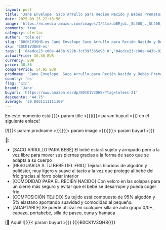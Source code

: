 ```yaml
---
layout: post
title: 'Jane Envelope  Saco Arrullo para Recién Nacido y Bebés Prematuros  Tejido Polar Interior  Universal  A Partir de 0 Meses  Rosa'
date: 2025-09-25 22:18:56
image: 'https://m.media-amazon.com/images/I/41mzub8MjoL._SL500_._SL400_.jpg'
comments: true
category: ofertas
author: 'tole.es'
slug: 'B0CK1V3QH8-es Jane Envelope Saco Arrullo para Recién Nacido y Bebés...'
sku: 'B0CK1V3QH8-es'
tags: [ '04edce23-c00e-443b-922b-3cf39f365e93_0','04edce23-c00e-443b-922b-3cf39f365e93_501','04edce23-c00e-443b-922b-3cf39f365e93_7501','Accesorios','Accesorios para cochecitos','Arborist Merchandising Root','Bebé','Carritos, sillas de paseo y accesorios','Jané','Sacos de abrigo para carritos','Self Service','Special Features Stores','bebés','jane','nacido','recién','🇪🇸', ]
actualPrice: 30.36 EUR
currency: EUR
price: 30.36
comparePrice: 54.95 EUR
prodname: 'Jane Envelope  Saco Arrullo para Recién Nacido y Bebés Prematuros  Tejido Polar Interior  Universal  A Partir de 0 Meses  Rosa'
country: 'es'
flag: '🇪🇸'
brand: 'Jane'
buyurl: 'https://www.amazon.es/dp/B0CK1V3QH8/?tag=tolees-21'
descuento: '44.75'
average: '20.8061111111109'
---
```


En este momento está [{{< param title >}}]({{< param buyurl >}}) en el siguiente enlace!

[![{{< param prodname >}}]({{< param image >}})]({{< param buyurl >}})

🔎:

- [SACO ARRULLO PARA BEBÉ] El bebé estará sujeto y arropado pero a la vez libre para mover sus piernas gracias a la forma de saco que se adapta a su cuerpo
- [RESGUARDA A TU BEBÉ DEL FRIO] Tejidos híbridos de algodón y poliéster, muy ligero y suave al tacto a la vez que protege al bebé del frío gracias al forro polar interior
- [COMODIDAD PARA EL RECIÉN NACIDO] Con velcro en las solapas para un cierre más seguro y evitar que el bebé se desarrope y pueda coger frio.
- [COMPOSICIÓN TEJIDO] Su tejido está compuesto de 95% algodón y 5% elastano aportando suavidad y comodidad al pequeño.
- [ADAPTABLE] Se puede utilizar en cualquier silla de auto grupo 0/0+, capazo, portabebé, silla de paseo, cuna y hamaca

[🛒 Aquí!!!]({{< param buyurl >}})
{{<world>}}B0CK1V3QH8{{</world>}}
